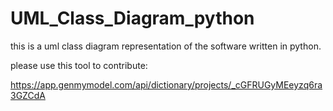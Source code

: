 # UML_Class_Diagram_python
this is a uml class diagram representation of the software written in python.

please use this tool to contribute:

https://app.genmymodel.com/api/dictionary/projects/_cGFRUGyMEeyzq6ra3GZCdA
